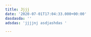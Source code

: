 ```yaml
---
title: Jjjj
date: '2020-07-01T17:04:33.000+00:00'
dasdasda: ''
adsdas: 'jjjjnj asdjashdas '

---
```

